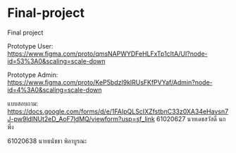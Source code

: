 # Final-project
Final project

Prototype User: https://www.figma.com/proto/qmsNAPWYDFeHLFxTp1cItA/UI?node-id=53%3A0&scaling=scale-down

Prototype Admin: https://www.figma.com/proto/KeP5bdzI9klRUsFKfPVYaf/Admin?node-id=4%3A0&scaling=scale-down

  แบบสอบถาม: https://docs.google.com/forms/d/e/1FAIpQLScIXZfstbnC33z0XA34eHavsn7J-pw9ldlNUt2eD_AoF7ldMQ/viewform?usp=sf_link
61020627 นายเดชสวัสดิ์ นกพึ่ง

61020638 นายธนัชชา พิลาบูรณะ
